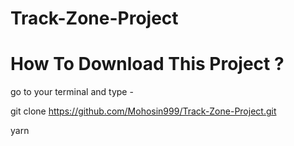 # Track-Zone-Project

# How To Download This Project ?
go to your terminal and type -

git clone https://github.com/Mohosin999/Track-Zone-Project.git

yarn
